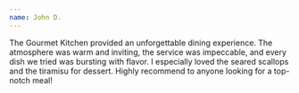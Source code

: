 ```yaml
---
name: John D.
---
```


The Gourmet Kitchen provided an unforgettable dining experience. The atmosphere was warm and inviting, the service was impeccable, and every dish we tried was bursting with flavor. I especially loved the seared scallops and the tiramisu for dessert. Highly recommend to anyone looking for a top-notch meal!